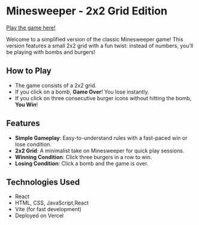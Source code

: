 # Minesweeper - 2x2 Grid Edition

[Play the game here!](https://mine-sweep-react.vercel.app/)

Welcome to a simplified version of the classic Minesweeper game! This version features a small 2x2 grid with a fun twist: instead of numbers, you’ll be playing with bombs and burgers!

## How to Play
- The game consists of a 2x2 grid.
- If you click on a bomb, **Game Over**! You lose instantly.
- If you click on three consecutive burger icons without hitting the bomb, **You Win**!

## Features
- **Simple Gameplay**: Easy-to-understand rules with a fast-paced win or lose condition.
- **2x2 Grid**: A minimalist take on Minesweeper for quick play sessions.
- **Winning Condition**: Click three burgers in a row to win.
- **Losing Condition**: Click a bomb and the game is over.

## Technologies Used
- React
- HTML, CSS, JavaScript,React
- Vite (for fast development)
- Deployed on Vercel

